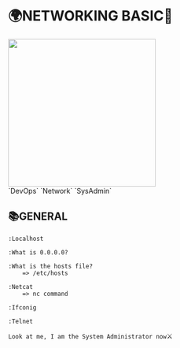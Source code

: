 # 🌍NETWORKING BASIC🔗

<img width=300 height=300 src="https://th.bing.com/th/id/R.6210c2b3c145b5f296b4466c06fd3a84?rik=0xvXYes3g844%2bA&riu=http%3a%2f%2fmedia.makeameme.org%2fcreated%2fbecomes-an-admin.jpg&ehk=hQ9CGI5zU9KDfN5Nnko3CJ4Hc6NZLcL3jnbtzCmPo9w%3d&risl=&pid=ImgRaw&r=0">
<br>
`DevOps` `Network` `SysAdmin`

## 📚GENERAL

    :Localhost

    :What is 0.0.0.0?

    :What is the hosts file?
        => /etc/hosts

    :Netcat
        => nc command

    :Ifconig

    :Telnet

`Look at me, I am the System Administrator now`⚔️
